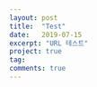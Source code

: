 ```yaml
---
layout: post
title:  "Test"
date:   2019-07-15
excerpt: "URL 테스트"
project: true
tag:
comments: true
---
```



